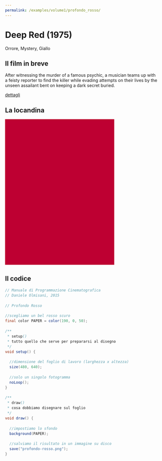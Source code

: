```yaml
---
permalink: /examples/volume1/profondo_rosso/
---
```

# Deep Red (1975)

Orrore, Mystery, Giallo

## Il film in breve
After witnessing the murder of a famous psychic, a musician teams up with a feisty reporter to find the killer while evading attempts on their lives by the unseen assailant bent on keeping a dark secret buried.

[dettagli](https://www.imdb.com/title/tt0073582/)

## La locandina
<img src="profondo-rosso.png"  width="360px" title="Deep Red">


## Il codice
```java
// Manuale di Programmazione Cinematografica
// Daniele Olmisani, 2015

// Profondo Rosso

//scegliamo un bel rosso scuro
final color PAPER = color(190, 0, 50);

/**
 * setup()
 * tutto quello che serve per prepararsi al disegno
 */ 
void setup() {
  
  //dimensione del foglio di lavoro (larghezza x altezza)  
  size(480, 640);
  
  //solo un singolo fotogramma
  noLoop();
}

/**
 * draw()
 * cosa dobbiamo disegnare sul foglio
 */
void draw() {
  
  //impostiamo lo sfondo 
  background(PAPER);
  
  //salviamo il risultato in un immagine su disco
  save("profondo-rosso.png");
}

```
